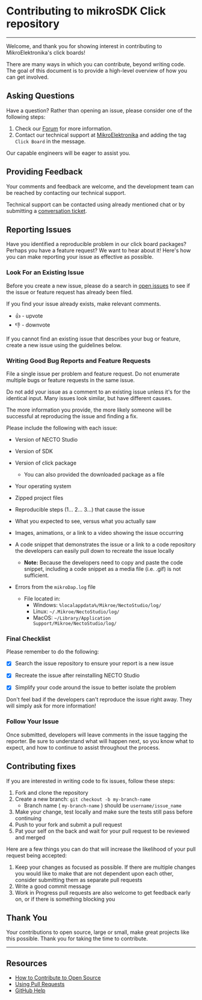 # Contributing to mikroSDK Click repository

---

Welcome, and thank you for showing interest in contributing to MikroElektronika's click boards!

There are many ways in which you can contribute, beyond writing code. The goal of this document is to provide a high-level overview of how you can get involved.

## Asking Questions

Have a question? Rather than opening an issue, please consider one of the following steps:

1. Check our [Forum](https://forum.mikroe.com/) for more information.
2. Contact our technical support at [MikroElektronika](https://helpdesk.mikroe.com/conversation/new/3) and adding the tag `Click Board` in the message.

Our capable engineers will be eager to assist you.

## Providing Feedback

Your comments and feedback are welcome, and the development team can be reached by contacting our technical support.

Technical support can be contacted using already mentioned chat or by submitting a [conversation ticket](https://helpdesk.mikroe.com/conversation/new/3).

## Reporting Issues

Have you identified a reproducible problem in our click board packages? Perhaps you have a feature request? We want to hear about it! Here's how you can make reporting your issue as effective as possible.

### Look For an Existing Issue

Before you create a new issue, please do a search in [open issues](https://github.com/MikroElektronika/mikrosdk_click_v2/issues) to see if the issue or feature request has already been filed.

If you find your issue already exists, make relevant comments.

* :thumbsup: - upvote
* :thumbsdown: - downvote

If you cannot find an existing issue that describes your bug or feature, create a new issue using the guidelines below.

### Writing Good Bug Reports and Feature Requests

File a single issue per problem and feature request. Do not enumerate multiple bugs or feature requests in the same issue.

Do not add your issue as a comment to an existing issue unless it's for the identical input. Many issues look similar, but have different causes.

The more information you provide, the more likely someone will be successful at reproducing the issue and finding a fix.

Please include the following with each issue:

* Version of NECTO Studio

* Version of SDK

* Version of click package
  * You can also provided the downloaded package as a file

* Your operating system

* Zipped project files

* Reproducible steps (1... 2... 3...) that cause the issue

* What you expected to see, versus what you actually saw

* Images, animations, or a link to a video showing the issue occurring

* A code snippet that demonstrates the issue or a link to a code repository the developers can easily pull down to recreate the issue locally

  * **Note:** Because the developers need to copy and paste the code snippet, including a code snippet as a media file (i.e. .gif) is not sufficient.

* Errors from the `mikroDap.log` file
  * File located in:
    * Windows: `%localappdata%/Mikroe/NectoStudio/log/`
    * Linux: `~/.Mikroe/NectoStudio/log/`
    * MacOS: `~/Library/Application Support/Mikroe/NectoStudio/log/`

### Final Checklist

Please remember to do the following:

* [x] Search the issue repository to ensure your report is a new issue

* [x] Recreate the issue after reinstalling NECTO Studio

* [x] Simplify your code around the issue to better isolate the problem

Don't feel bad if the developers can't reproduce the issue right away. They will simply ask for more information!

### Follow Your Issue

Once submitted, developers will leave comments in the issue tagging the reporter. Be sure to understand what will happen next, so you know what to expect, and how to continue to assist throughout the process.

## Contributing fixes

If you are interested in writing code to fix issues,
follow these steps:

1. Fork and clone the repository
2. Create a new branch: `git checkout -b my-branch-name`
    * Branch name ( `my-branch-name` ) should be `username/issue_name`
3. Make your change, test locally and make sure the tests still pass before continuing
4. Push to your fork and submit a pull request
5. Pat your self on the back and wait for your pull request to be reviewed and merged

Here are a few things you can do that will increase the likelihood of your pull request being accepted:

1. Keep your changes as focused as possible. If there are multiple changes you would like to make that are not dependent upon each other, consider submitting them as separate pull requests
2. Write a good commit message
3. Work in Progress pull requests are also welcome to get feedback early on, or if there is something blocking you

## Thank You

Your contributions to open source, large or small, make great projects like this possible. Thank you for taking the time to contribute.

---

## Resources

* [How to Contribute to Open Source](https://opensource.guide/how-to-contribute/)
* [Using Pull Requests](https://help.github.com/articles/about-pull-requests/)
* [GitHub Help](https://help.github.com)

